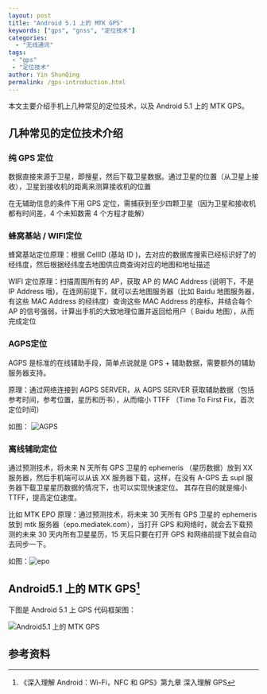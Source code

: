 ```yaml
---
layout: post
title: "Android 5.1 上的 MTK GPS"
keywords: ["gps", "gnss", "定位技术"]
categories:
  - "无线通讯"
tags:
 - "gps"
 - "定位技术"
author: Yin ShunQing
permalink: /gps-introduction.html
---
```


本文主要介绍手机上几种常见的定位技术，以及 Android 5.1 上的 MTK GPS。

## 几种常见的定位技术介绍

### 纯 GPS 定位

数据直接来源于卫星，即搜星，然后下载卫星数据。通过卫星的位置（从卫星上接收），卫星到接收机的距离来测算接收机的位置

在无辅助信息的条件下用 GPS 定位，需捕获到至少四颗卫星（因为卫星和接收机都有时间差，4 个未知数需 4 个方程才能解）

### 蜂窝基站 / WIFI定位

蜂窝基站定位原理：根据 CellID (基站 ID )，去对应的数据库搜索已经标识好了的经纬度，然后根据经纬度去地图供应商查询对应的地图和地址描述

WIFI 定位原理：扫描周围所有的 AP，获取 AP 的 MAC Address (说明下，不是 IP Address 哦)，在连网前提下，就可以去地图服务器（比如 Baidu 地图服务器，有这些 MAC Address 的经纬度）查询这些 MAC Address 的座标，并结合每个 AP 的信号强弱，计算出手机的大致地理位置并返回给用户（ Baidu 地图），从而完成定位

### AGPS定位

AGPS 是标准的在线辅助手段，简单点说就是 GPS + 辅助数据，需要额外的辅助服务器支持。

原理：通过网络连接到 AGPS SERVER，从 AGPS SERVER 获取辅助数据（包括参考时间，参考位置，星历和历书），从而缩小 TTFF （Time To First Fix，首次定位时间）

如图： ![AGPS](/images/posts/2016/05/agps.png)

### 离线辅助定位

通过预测技术，将未来 N 天所有 GPS 卫星的 ephemeris （星历数据）放到 XX 服务器，然后手机端可以从该 XX 服务器下载，这样，在没有 A-GPS 去 supl 服务器下载卫星星历数据的情况下，也可以实现快速定位。
其存在目的就是缩小TTFF，提高定位速度。

比如 MTK EPO 原理：通过预测技术，将未来 30 天所有 GPS 卫星的 ephemeris 放到 mtk 服务器（epo.mediatek.com），当打开 GPS 和网络时，就会去下载预测的未来 30 天内所有卫星星历，15 天后只要在打开 GPS 和网络前提下就会自动去同步一下。

如图：![epo](/images/posts/2016/05/epo.png)


## Android5.1 上的 MTK GPS[^android_book]

下图是 Android 5.1 上 GPS 代码框架图：

![Android5.1 上的 MTK GPS](/images/posts/2016/05/gps_introduction.png)

## 参考资料

[^android_book]: 《深入理解 Android：Wi-Fi，NFC 和 GPS》第九章 深入理解 GPS
